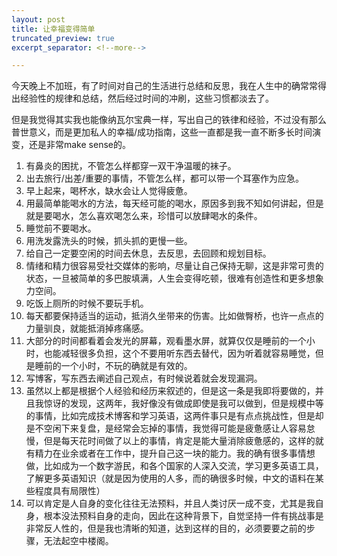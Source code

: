 ```yaml
---
layout: post
title: 让幸福变得简单
truncated_preview: true
excerpt_separator: <!--more--> 

---
```


<div class="message">
今天晚上不加班，有了时间对自己的生活进行总结和反思，我在人生中的确常常得出经验性的规律和总结，然后经过时间的冲刷，这些习惯都淡去了。

但是我觉得其实我也能像纳瓦尔宝典一样，写出自己的铁律和经验，不过没有那么普世意义，而是更加私人的幸福/成功指南，这些一直都是我一直不断多长时间演变，还是非常make sense的。
</div>    

<!--more-->

1. 有鼻炎的困扰，不管怎么样都穿一双干净温暖的袜子。
2. 出去旅行/出差/重要的事情，不管怎么样，都可以带一个耳塞作为应急。
3. 早上起来，喝杯水，缺水会让人觉得疲惫。
4. 用最简单能喝水的方法，每天经可能的喝水，原因多到我不知如何讲起，但是就是要喝水，怎么喜欢喝怎么来，珍惜可以放肆喝水的条件。
5. 睡觉前不要喝水。
6. 用洗发露洗头的时候，抓头抓的更慢一些。
7. 给自己一定要空闲的时间去休息，去反思，去回顾和规划目标。
8. 情绪和精力很容易受社交媒体的影响，尽量让自己保持无聊，这是非常可贵的状态，一旦被简单的多巴胺填满，人生会变得吃顿，很难有创造性和更多想象力空间。
9. 吃饭上厕所的时候不要玩手机。
10. 每天都要保持适当的运动，抵消久坐带来的伤害。比如做臀桥，也许一点点的力量驯良，就能抵消掉疼痛感。
11. 大部分的时间都看着会发光的屏幕，观看墨水屏，就算仅仅是睡前的一个小时，也能减轻很多负担，这个不要用听东西去替代，因为听着就容易睡觉，但是睡前的一个小时，不玩的确就是有效的。
12. 写博客，写东西去阐述自己观点，有时候说着就会发现漏洞。
13. 虽然以上都是根据个人经验和经历来叙述的，但是这一条是我即将要做的，并且我惊讶的发现，这两年，我好像没有做成即使是我可以做到，但是规模中等的事情，比如完成技术博客和学习英语，这两件事只是有点点挑战性，但是却是不空闲下来复盘，是经常会忘掉的事情，我觉得可能是疲惫感让人容易怠慢，但是每天花时间做了以上的事情，肯定是能大量消除疲惫感的，这样的就有精力在业余或者在工作中，提升自己这一块的能力。我的确有很多事情想做，比如成为一个数字游民，和各个国家的人深入交流，学习更多英语工具，了解更多英语知识（就是因为使用的人多，而的确很多时候，中文的语料在某些程度具有局限性）
14. 可以肯定是人自身的变化往往无法预料，并且人类讨厌一成不变，尤其是我自身，根本没法预料自身的走向，因此在这种背景下，自觉坚持一件有挑战事是非常反人性的，但是我也清晰的知道，达到这样的目的，必须要要之前的步骤，无法起空中楼阁。

​		

